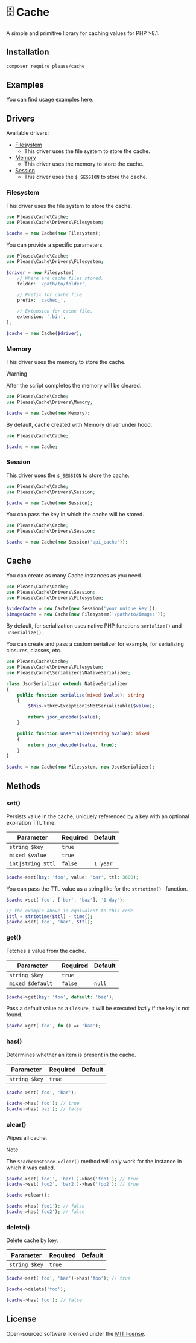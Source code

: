 # 🗄️ Cache

A simple and primitive library for caching values for PHP >8.1.

## Installation

```bash
composer require please/cache
```

## Examples

You can find usage examples [here](/examples).

## Drivers

Available drivers:
- [Filesystem](#filesystem)
  - This driver uses the file system to store the cache.
- [Memory](#memory)
  - This driver uses the memory to store the cache.
- [Session](#session)
  - This driver uses the `$_SESSION` to store the cache.

### Filesystem

This driver uses the file system to store the cache.

```php
use Please\Cache\Cache;
use Please\Cache\Drivers\Filesystem;

$cache = new Cache(new Filesystem);
```

You can provide a specific parameters.

```php
use Please\Cache\Cache;
use Please\Cache\Drivers\Filesystem;

$driver = new Filesystem(
    // Where are cache files stored.
    folder: '/path/to/folder',

    // Prefix for cache file.
    prefix: 'cached_',

    // Extension for cache file.
    extension: '.bin',
);

$cache = new Cache($driver);
```

### Memory

This driver uses the memory to store the cache.

> [!WARNING]
> After the script completes the memory will be cleared.

```php
use Please\Cache\Cache;
use Please\Cache\Drivers\Memory;

$cache = new Cache(new Memory);
```

By default, cache created with Memory driver under hood.

```php
use Please\Cache\Cache;

$cache = new Cache;
```

### Session

This driver uses the `$_SESSION` to store the cache.

```php
use Please\Cache\Cache;
use Please\Cache\Drivers\Session;

$cache = new Cache(new Session);
```

You can pass the key in which the cache will be stored.

```php
use Please\Cache\Cache;
use Please\Cache\Drivers\Session;

$cache = new Cache(new Session('api_cache'));
```

## Cache

You can create as many Cache instances as you need.

```php
use Please\Cache\Cache;
use Please\Cache\Drivers\Session;
use Please\Cache\Drivers\Filesystem;

$videoCache = new Cache(new Session('your unique key'));
$imageCache = new Cache(new Filesystem('/path/to/images'));
```

By default, for serialization uses native PHP functions `serialize()` and `unserialize()`.

You can create and pass a custom serializer for example, for serializing closures, classes, etc.

```php
use Please\Cache\Cache;
use Please\Cache\Drivers\Filesystem;
use Please\Cache\Serializers\NativeSerializer;

class JsonSerializer extends NativeSerializer
{
    public function serialize(mixed $value): string
    {
        $this->throwExceptionIsNotSerializable($value);

        return json_encode($value);
    }

    public function unserialize(string $value): mixed
    {
        return json_decode($value, true);
    }
}

$cache = new Cache(new Filesystem, new JsonSerializer);
```

## Methods

### set()

Persists value in the cache, uniquely referenced by a key with an optional expiration TTL time.

Parameter | Required | Default
--- | --- | ---
`string $key` | `true` |
`mixed $value` | `true` |
`int\|string $ttl` | `false` | `1 year`

```php
$cache->set(key: 'foo', value: 'bar', ttl: 3600);
```

You can pass the TTL value as a string like for the `strtotime() ` function.

```php
$cache->set('foo', ['bar', 'baz'], '1 day');

// the example above is equivalent to this code
$ttl = strtotime($ttl) - time();
$cache->set('foo', 'bar', $ttl);
```

### get()

Fetches a value from the cache.

Parameter | Required | Default
--- | --- | ---
`string $key` | `true` |
`mixed $default ` | `false` | `null`

```php
$cache->get(key: 'foo', default: 'baz');
```

Pass a default value as a `Closure`, it will be executed lazily if the key is not found.

```php
$cache->get('foo', fn () => 'baz');
```

### has()

Determines whether an item is present in the cache.

Parameter | Required | Default
--- | --- | ---
`string $key` | `true` |

```php
$cache->set('foo', 'bar');

$cache->has('foo'); // true
$cache->has('baz'); // false
```

### clear()

Wipes all cache.

> [!NOTE]
> The `$cacheInstance->clear()` method will only work for the instance in which it was called.

```php
$cache->set('foo1', 'bar1')->has('foo1'); // true
$cache->set('foo2', 'bar2')->has('foo2'); // true

$cache->clear();

$cache->has('foo1'); // false
$cache->has('foo2'); // false
```

### delete()

Delete cache by key.

Parameter | Required | Default
--- | --- | ---
`string $key` | `true` |

```php
$cache->set('foo', 'bar')->has('foo'); // true

$cache->delete('foo');

$cache->has('foo'); // false
```

## License
Open-sourced software licensed under the [MIT license](https://opensource.org/license/mit/).